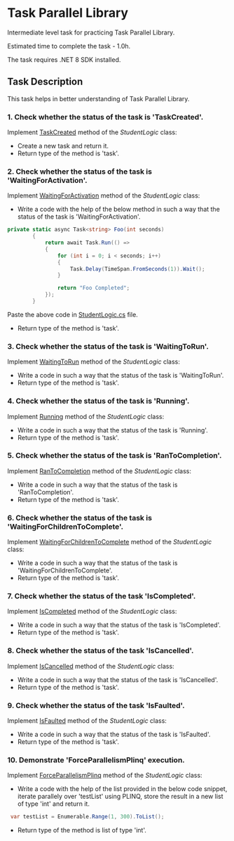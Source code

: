 # Task Parallel Library

Intermediate level task for practicing Task Parallel Library.

Estimated time to complete the task - 1.0h.

The task requires .NET 8 SDK installed.


## Task Description

This task helps in better understanding of Task Parallel Library.


### 1. Check whether the status of the task is 'TaskCreated'.
Implement [TaskCreated](Tpl/StudentLogic.cs#L5) method of the *StudentLogic* class:
* Create a new task and return it.
* Return type of the method is 'task'.

### 2. Check whether the status of the task is 'WaitingForActivation'.
Implement [WaitingForActivation](Tpl/StudentLogic.cs#L11) method of the *StudentLogic* class:
* Write a code with the help of the below method in such a way that the status of the task is 'WaitingForActivation'. 

```cs
private static async Task<string> Foo(int seconds)
        {
            return await Task.Run(() =>
            {
                for (int i = 0; i < seconds; i++)
                {
                    Task.Delay(TimeSpan.FromSeconds(1)).Wait();
                }

                return "Foo Completed";
            });
        }
```
Paste the above code in [StudentLogic.cs](Tpl/StudentLogic.cs) file.

* Return type of the method is 'task'.

### 3. Check whether the status of the task is 'WaitingToRun'.
Implement [WaitingToRun](Tpl/StudentLogic.cs#L17) method of the *StudentLogic* class:
* Write a code in such a way that the status of the task is 'WaitingToRun'.
* Return type of the method is 'task'.

### 4. Check whether the status of the task is 'Running'.
Implement [Running](Tpl//StudentLogic.cs#L23) method of the *StudentLogic* class:
* Write a code in such a way that the status of the task is 'Running'.
* Return type of the method is 'task'.

### 5. Check whether the status of the task is 'RanToCompletion'.
Implement [RanToCompletion](Tpl//StudentLogic.cs#L29) method of the *StudentLogic* class:
* Write a code in such a way that the status of the task is 'RanToCompletion'.
* Return type of the method is 'task'.

### 6. Check whether the status of the task is 'WaitingForChildrenToComplete'.
Implement [WaitingForChildrenToComplete](Tpl//StudentLogic.cs#L35) method of the *StudentLogic* class:
* Write a code in such a way that the status of the task is 'WaitingForChildrenToComplete'.
* Return type of the method is 'task'.

### 7. Check whether the status of the task 'IsCompleted'.
Implement [IsCompleted](Tpl//StudentLogic.cs#L41) method of the *StudentLogic* class:
* Write a code in such a way that the status of the task is 'IsCompleted'.
* Return type of the method is 'task'.

### 8. Check whether the status of the task 'IsCancelled'.
Implement [IsCancelled](Tpl//StudentLogic.cs#L47) method of the *StudentLogic* class:
* Write a code in such a way that the status of the task is 'IsCancelled'.
* Return type of the method is 'task'.

### 9. Check whether the status of the task 'IsFaulted'.
Implement [IsFaulted](Tpl//StudentLogic.cs#L53) method of the *StudentLogic* class:
* Write a code in such a way that the status of the task is 'IsFaulted'.
* Return type of the method is 'task'.

### 10. Demonstrate 'ForceParallelismPlinq' execution.
Implement [ForceParallelismPlinq](Tpl//StudentLogic.cs#L59) method of the *StudentLogic* class:
* Write a code with the help of the list provided in the below code snippet, iterate parallely over 'testList' using PLINQ, store the result in a new list of type 'int' and return it.

```cs
 var testList = Enumerable.Range(1, 300).ToList();
```
* Return type of the method is list of type 'int'.























